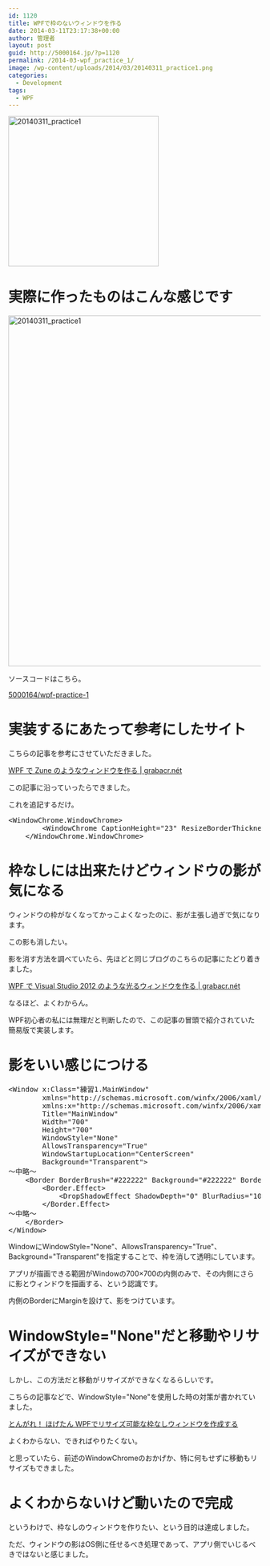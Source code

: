 ```yaml
---
id: 1120
title: WPFで枠のないウィンドウを作る
date: 2014-03-11T23:17:38+00:00
author: 管理者
layout: post
guid: http://5000164.jp/?p=1120
permalink: /2014-03-wpf_practice_1/
image: /wp-content/uploads/2014/03/20140311_practice1.png
categories:
  - Development
tags:
  - WPF
---
```

<img src="http://5000164.jp/wp-content/uploads/2014/03/20140311_practice1-300x300.png" alt="20140311_practice1" width="300" height="300" class="aligncenter size-medium wp-image-1121" srcset="http://5000164.jp/wp-content/uploads/2014/03/20140311_practice1-300x300.png 300w, http://5000164.jp/wp-content/uploads/2014/03/20140311_practice1-150x150.png 150w, http://5000164.jp/wp-content/uploads/2014/03/20140311_practice1.png 700w" sizes="(max-width: 300px) 100vw, 300px" />

# 実際に作ったものはこんな感じです

<img src="http://5000164.jp/wp-content/uploads/2014/03/20140311_practice1.png" alt="20140311_practice1" width="700" height="700" class="aligncenter size-full wp-image-1121" srcset="http://5000164.jp/wp-content/uploads/2014/03/20140311_practice1.png 700w, http://5000164.jp/wp-content/uploads/2014/03/20140311_practice1-150x150.png 150w, http://5000164.jp/wp-content/uploads/2014/03/20140311_practice1-300x300.png 300w" sizes="(max-width: 700px) 100vw, 700px" />

ソースコードはこちら。
  
[5000164/wpf-practice-1](https://github.com/5000164/wpf-practice-1)

# 実装するにあたって参考にしたサイト

こちらの記事を参考にさせていただきました。

[WPF で Zune のようなウィンドウを作る | grabacr.nét](http://grabacr.net/archives/480)

この記事に沿っていったらできました。
  
これを追記するだけ。

<pre class="brush: xml; title: ; notranslate" title="">&lt;WindowChrome.WindowChrome&gt;
        &lt;WindowChrome CaptionHeight="23" ResizeBorderThickness="100" /&gt;
    &lt;/WindowChrome.WindowChrome&gt;
</pre>

# 枠なしには出来たけどウィンドウの影が気になる

ウィンドウの枠がなくなってかっこよくなったのに、影が主張し過ぎで気になります。
  
この影も消したい。
  
影を消す方法を調べていたら、先ほどと同じブログのこちらの記事にたどり着きました。

[WPF で Visual Studio 2012 のような光るウィンドウを作る | grabacr.nét](http://grabacr.net/archives/507)

なるほど、よくわからん。
  
WPF初心者の私には無理だと判断したので、この記事の冒頭で紹介されていた簡易版で実装します。

# 影をいい感じにつける

<pre class="brush: xml; title: ; notranslate" title="">&lt;Window x:Class="練習1.MainWindow"
        xmlns="http://schemas.microsoft.com/winfx/2006/xaml/presentation"
        xmlns:x="http://schemas.microsoft.com/winfx/2006/xaml"
        Title="MainWindow"
        Width="700"
        Height="700"
        WindowStyle="None"
        AllowsTransparency="True"
        WindowStartupLocation="CenterScreen"
        Background="Transparent"&gt;
～中略～
    &lt;Border BorderBrush="#222222" Background="#222222" BorderThickness="1" Margin="100"&gt;
        &lt;Border.Effect&gt;
            &lt;DropShadowEffect ShadowDepth="0" BlurRadius="100" Color="#000000" Opacity="0.7" /&gt;
        &lt;/Border.Effect&gt;
～中略～
    &lt;/Border&gt;
&lt;/Window&gt;
</pre>

WindowにWindowStyle="None"、AllowsTransparency="True"、Background="Transparent"を指定することで、枠を消して透明にしています。

アプリが描画できる範囲がWindowの700&#215;700の内側のみで、その内側にさらに影とウィンドウを描画する、という認識です。
  
内側のBorderにMarginを設けて、影をつけています。

# WindowStyle="None"だと移動やリサイズができない

しかし、この方法だと移動がリサイズができなくなるらしいです。
  
こちらの記事などで、WindowStyle="None"を使用した時の対策が書かれていました。

[とんがれ！ ほげたん WPFでリサイズ可能な枠なしウィンドウを作成する](http://hogetan.blog24.fc2.com/blog-entry-7.html)

よくわからない、できればやりたくない。
  
と思っていたら、前述のWindowChromeのおかげか、特に何もせずに移動もリサイズもできました。

# よくわからないけど動いたので完成

というわけで、枠なしのウィンドウを作りたい、という目的は達成しました。
  
ただ、ウィンドウの影はOS側に任せるべき処理であって、アプリ側でいじるべきではないと感じました。